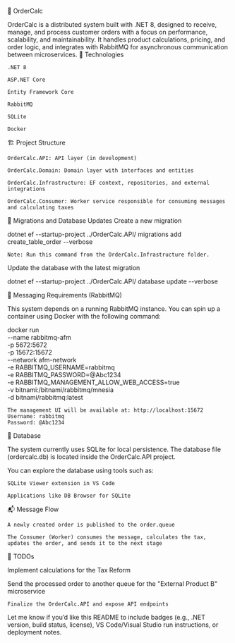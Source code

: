 🧮 OrderCalc

OrderCalc is a distributed system built with .NET 8, designed to receive, manage, and process customer orders with a focus on performance, scalability, and maintainability. It handles product calculations, pricing, and order logic, and integrates with RabbitMQ for asynchronous communication between microservices.
🚀 Technologies

    .NET 8

    ASP.NET Core

    Entity Framework Core

    RabbitMQ

    SQLite

    Docker

🏗️ Project Structure

    OrderCalc.API: API layer (in development)

    OrderCalc.Domain: Domain layer with interfaces and entities

    OrderCalc.Infrastructure: EF context, repositories, and external integrations

    OrderCalc.Consumer: Worker service responsible for consuming messages and calculating taxes

🔄 Migrations and Database Updates
Create a new migration

dotnet ef --startup-project ../OrderCalc.API/ migrations add create_table_order --verbose

    Note: Run this command from the OrderCalc.Infrastructure folder.

Update the database with the latest migration

dotnet ef --startup-project ../OrderCalc.API/ database update --verbose

🐇 Messaging Requirements (RabbitMQ)

This system depends on a running RabbitMQ instance. You can spin up a container using Docker with the following command:

docker run \
    --name rabbitmq-afm \
    -p 5672:5672 \
    -p 15672:15672 \
    --network afm-network \
    -e RABBITMQ_USERNAME=rabbitmq \
    -e RABBITMQ_PASSWORD=@Abc1234 \
    -e RABBITMQ_MANAGEMENT_ALLOW_WEB_ACCESS=true \
    -v bitnami:/bitnami/rabbitmq/mnesia \
    -d bitnami/rabbitmq:latest

    The management UI will be available at: http://localhost:15672
    Username: rabbitmq
    Password: @Abc1234

🧪 Database

The system currently uses SQLite for local persistence. The database file (ordercalc.db) is located inside the OrderCalc.API project.

You can explore the database using tools such as:

    SQLite Viewer extension in VS Code

    Applications like DB Browser for SQLite

📬 Message Flow

    A newly created order is published to the order.queue

    The Consumer (Worker) consumes the message, calculates the tax, updates the order, and sends it to the next stage

📌 TODOs

Implement calculations for the Tax Reform

Send the processed order to another queue for the "External Product B" microservice

    Finalize the OrderCalc.API and expose API endpoints

Let me know if you’d like this README to include badges (e.g., .NET version, build status, license), VS Code/Visual Studio run instructions, or deployment notes.